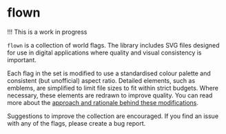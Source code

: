 # flown

!!! This is a work in progress

`flown` is a collection of world flags. The library includes SVG files designed for use in digital applications where quality and visual consistency is important.

Each flag in the set is modified to use a standardised colour palette and consistent (but unofficial) aspect ratio. Detailed elements, such as emblems, are simplified to limit file sizes to fit within strict budgets. Where necessary, these elements are redrawn to improve quality. You can read more about the [approach and rationale behind these modifications](/about/).

Suggestions to improve the collection are encouraged. If you find an issue with any of the flags, please create a bug report.
